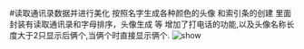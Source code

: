 #读取通讯录数据并进行美化 按照名字生成各种颜色的头像 和索引条的创建
里面封装有读取通讯录和字母排序，头像生成 等
 增加了打电话的功能,以及头像名称长度大于2只显示后俩个,当俩个时直接显示俩个.
  <img src="https://raw.githubusercontent.com/hackxhj/BeautyAddressBook/master/ok.png" alt="show" title="show">
 

